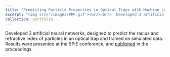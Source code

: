```yaml
---
title: "Predicting Particle Properties in Optical Traps with Machine Learning"
excerpt: "<img src='/images/PPP.gif'><br/><br/>  Developed 3 artificial neural networks, designed to predict the radius and refractive index of particles in an optical trap and trained on simulated data. Results were presented at the SPIE conference, and published in the proceedings."
collection: portfolio
---
```


Developed 3 artificial neural networks, designed to predict the radius and refractive index of particles in an optical trap and trained on simulated data. Results were presented at the SPIE conference, and [published](http://LachlanHamilton.github.io/files/predicting_particle_properties_in_optical_traps_with_machine_learning.pdf) in the proceedings.

